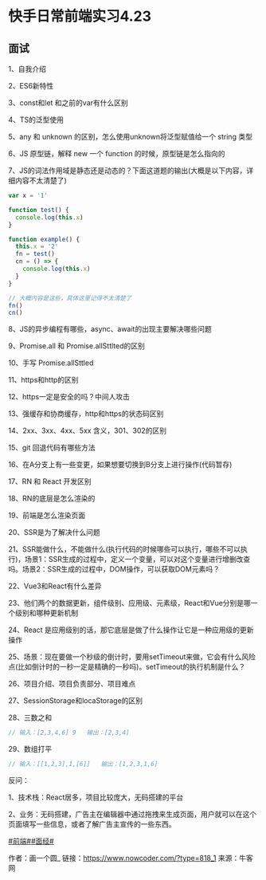 # 快手日常前端实习4.23

## 面试

1、自我介绍

2、ES6新特性

3、const和let 和之前的var有什么区别

4、TS的泛型使用

5、any 和 unknown 的区别，怎么使用unknown将泛型赋值给一个 string 类型

6、JS 原型链，解释 new 一个 function 的时候，原型链是怎么指向的

7、JS的词法作用域是静态还是动态的？下面这道题的输出(大概是以下内容，详细内容不太清楚了)

```JavaScript
var x = '1'

function test() {
  console.log(this.x)
}

function example() {
  this.x = '2'
  fn = test()
  cn = () => {
    console.log(this.x)
  }
}

// 大概内容是这些，具体这里记得不太清楚了
fn()
cn()
```

8、JS的异步编程有哪些，async、await的出现主要解决哪些问题

9、Promise.all 和 Promise.allSttlted的区别

10、手写 Promise.allSttled

11、https和http的区别

12、https一定是安全的吗？中间人攻击

13、强缓存和协商缓存，http和https的状态码区别

14、2xx、3xx、4xx、5xx 含义，301、302的区别

15、git 回退代码有哪些方法

16、在A分支上有一些变更，如果想要切换到B分支上进行操作(代码暂存)

17、RN 和 React 开发区别

18、RN的底层是怎么渲染的

19、前端是怎么渲染页面

20、SSR是为了解决什么问题

21、SSR能做什么，不能做什么(执行代码的时候哪些可以执行，哪些不可以执行)，场景1：SSR生成的过程中，定义一个变量，可以对这个变量进行增删改查吗。场景2：SSR生成的过程中，DOM操作，可以获取DOM元素吗？

22、Vue3和React有什么差异

23、他们两个的数据更新，组件级别、应用级、元素级，React和Vue分别是哪一个级别和哪种更新机制

24、React 是应用级别的话，那它底层是做了什么操作让它是一种应用级的更新操作

25、场景：现在要做一个秒级的倒计时，要用setTimeout来做，它会有什么风险点(比如倒计时的一秒一定是精确的一秒吗)。setTimeout的执行机制是什么？

26、项目介绍、项目负责部分、项目难点

27、SessionStorage和locaStorage的区别

28、三数之和

```JavaScript
// 输入：[2,3,4,6] 9   输出：[2,3,4]
```

29、数组打平

```JavaScript
// 输入：[[1,2,3],1,[6]]   输出：[1,2,3,1,6]
```

反问：

1、技术栈：React居多，项目比较庞大，无码搭建的平台

2、业务：无码搭建，广告主在编辑器中通过拖拽来生成页面，用户就可以在这个页面填写一些信息，或者了解广告主宣传的一些东西。

[#前端#]()[#面经#]()



作者：画一个圆_
链接：https://www.nowcoder.com/?type=818_1
来源：牛客网